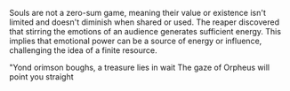 <!-- title: アンダーワールドダンジョンヒント-->

Souls are not a zero-sum game, meaning their value or existence isn't limited and doesn't diminish when shared or used.
The reaper discovered that stirring the emotions of an audience generates sufficient energy.
This implies that emotional power can be a source of energy or influence, challenging the idea of a finite resource.

"Yond orimson boughs, a treasure lies in wait
The gaze of Orpheus will point you straight
